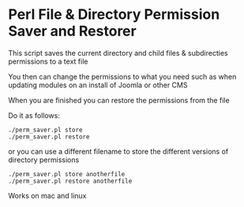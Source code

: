 # Perl File & Directory Permission Saver and Restorer #

This script saves the current directory and child files & subdirecties permissions to a text file

You then can change the permissions to what you need such as when updating modules on an install of Joomla or other CMS

When you are finished you can restore the permissions from the file

Do it as follows:

```
./perm_saver.pl store
./perm_saver.pl restore
```

or you can use a different filename to store the different versions of directory permissions

```
./perm_saver.pl store anotherfile
./perm_saver.pl restore anotherfile
```

Works on mac and linux
